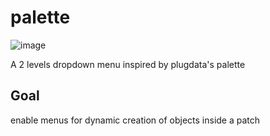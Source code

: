 # palette
![image](https://github.com/user-attachments/assets/33e8d785-f032-4010-ad88-4fbe3aeb2565)

A 2 levels dropdown menu inspired by plugdata's palette

## Goal
enable menus for dynamic creation of objects inside a patch

